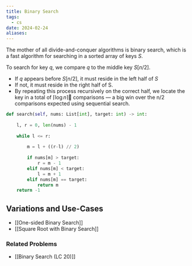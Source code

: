 ```yaml
---
title: Binary Search
tags:
  - cs
date: 2024-02-24
aliases:
---
```

The mother of all divide-and-conquer algorithms is binary search, which is a fast algorithm for searching in a sorted array of keys $S$. 

To search for key $q$, we compare $q$ to the middle key $S[n/2]$. 
- If $q$ appears before $S[n/2],$ it must reside in the left half of $S$
- If not, it must reside in the right half of S. 
- By repeating this process recursively on the correct half, we locate the key in a total of $\lceil \log n \rceil$ comparisons — a big win over the n/2 comparisons expected using sequential search.

```python
def search(self, nums: List[int], target: int) -> int:
	
	l, r = 0, len(nums) - 1
	
	while l <= r:
		
		m = l + ((r-l) // 2)
		
		if nums[m] > target:
			r = m - 1
		elif nums[m] < target:
			l = m + 1
		elif nums[m] == target:
			return m
	return -1
```

## Variations and Use-Cases
- [[One-sided Binary Search]]
- [[Square Root with Binary Search]]
### Related Problems
- [[Binary Search (LC 20)]]